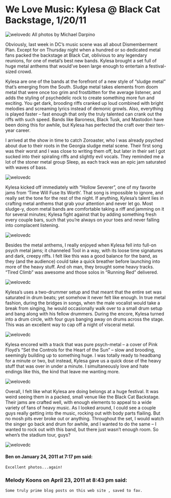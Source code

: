 # We Love Music: Kylesa @ Black Cat Backstage, 1/20/11
![welovedc](/images/5381572077_b0aafdbabe_o.jpg "IMG_6982")
All photos by Michael Darpino

Obviously, last week in DC’s music scene was all about Dismemberment Plan. Except for on Thursday night when a hundred or so dedicated metal fans packed the backstage at Black Cat, oblivious to any legendary reunions, for one of metal’s best new bands. Kylesa brought a set full of huge metal anthems that would’ve been large enough to entertain a festival-sized crowd.

Kylesa are one of the bands at the forefront of a new style of “sludge metal” that’s emerging from the South. Sludge metal takes elements from doom metal that were once too grim and frostbitten for the average listener, and adds the styling of psychedelic rock to create something more fun and exciting. You get dark, brooding riffs cranked up loud combined with bright melodies and screaming lyrics instead of demonic growls. Also, everything is played faster – fast enough that only the truly talented can crank out the riffs with such speed. Bands like Baroness, Black Tusk, and Mastodon have been doing this for awhile, but Kylesa has perfected the craft over their ten-year career.

I arrived at the show in time to catch Zoroaster, who I was already psyched about due to their roots in the Georgia sludge metal scene. Their first song was their worst and I was close to writing them off, but later in their set I got sucked into their spiraling riffs and slightly evil vocals. They reminded me a lot of the stoner metal group Sleep, as each track was an epic jam saturated with waves of bass.

![welovedc](/images/5381559169_eb9ed8c636_o.jpg "IMG_6963")

Kylesa kicked off immediately with “Hollow Severer”, one of my favorite jams from ‘Time Will Fuse Its Worth’. That song is impossible to ignore, and really set the tone for the rest of the night. If anything, Kylesa’s talent lies in crafting metal anthems that grab your attention and never let go. Most sludge-y, doom metal bands are comfortable taking a riff and jamming on it for several minutes; Kylesa fight against that by adding something fresh every couple bars, such that you’re always on your toes and never falling into complacent listening.

![welovedc](/images/5381587667_ee80d94df2_o.jpg "IMG_7013")

Besides the metal anthems, I really enjoyed when Kylesa fell into full-on psych metal jams; it channeled Tool in a way, with its loose time signatures and dark, creepy riffs. I felt like this was a good balance for the band, as they (and the audience) could take a quick breather before launching into more of the heavy stuff. And oh man, they brought some heavy tracks. “Tired Climb” was awesome and those solos in “Running Red” delivered.

![welovedc](/images/5381548467_beb87bf12a_o.jpg "IMG_6941")

Kylesa’s uses a two-drummer setup and that meant that the entire set was saturated in drum beats; yet somehow it never felt like enough. In true metal fashion, during the bridges in songs, when the male vocalist would take a break from singing, he would occasionally walk over to a small drum setup and bang along with his fellow drummers. During the encore, Kylesa turned into a drum circle, with four guys banging away on drums across the stage. This was an excellent way to cap off a night of visceral metal.

![welovedc](/images/5381585079_bcf3dfb5b7_o.jpg "IMG_7008")

Kylesa encored with a track that was pure psych-metal – a cover of Pink Floyd’s “Set the Controls for the Heart of the Sun” – slow and brooding, seemingly building up to something huge. I was totally ready to headbang for a minute or two, but instead, Kylesa gave us a quick dose of the heavy stuff that was over in under a minute. I simultaneously love and hate endings like this, the kind that leave me wanting more.

![welovedc](/images/5381583583_b9e25e66d5_o.jpg "IMG_7007")

Overall, I felt like what Kylesa are doing belongs at a huge festival. It was weird seeing them in a packed, small venue like the Black Cat Backstage. Their jams are crafted well, with enough elements to appeal to a wide variety of fans of heavy music. As I looked around, I could see a couple guys really getting into the music, rocking out with body parts flailing. But no mosh pits ever broke out or anything. Throughout the set, I would watch the singer go back and drum for awhile, and I wanted to do the same – I wanted to rock out with this band, but there just wasn’t enough room. So when’s the stadium tour, guys?

![welovedc](/images/5381556361_e9c9018506_o.jpg "IMG_6960")

#### Ben on January 24, 2011 at 7:17 pm said:
    Excellent photos...again!

### Melody Koons on April 23, 2011 at 8:43 pm said:
    Some truly prime blog posts on this web site , saved to fav.